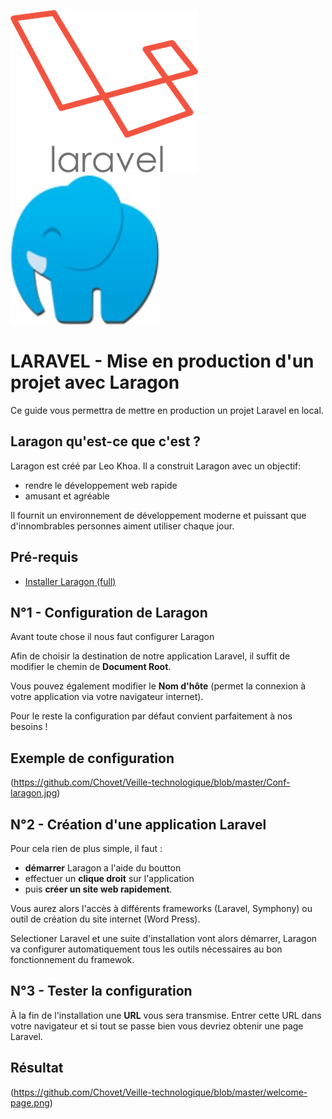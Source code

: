 ![logo-laravel](https://github.com/Chovet/Veille-technologique/blob/master/logo-laravel.png) ![laragon-logo](https://github.com/Chovet/Veille-technologique/blob/master/laragon-logo.jpg)

# LARAVEL - Mise en production d'un projet avec Laragon
Ce guide vous permettra de mettre en production un projet Laravel en local.

## Laragon qu'est-ce que c'est ?
Laragon est créé par Leo Khoa. Il a construit Laragon avec un objectif:
* rendre le développement web rapide
* amusant et agréable

Il fournit un environnement de développement moderne et puissant que d'innombrables personnes aiment utiliser chaque jour.

## Pré-requis
* [Installer Laragon (full)](https://laragon.org/download/)

## N°1 - Configuration de Laragon
Avant toute chose il nous faut configurer Laragon

Afin de choisir la destination de notre application Laravel, il suffit de modifier le chemin de **Document Root**.

Vous pouvez également modifier le **Nom d'hôte** (permet la connexion à votre application via votre navigateur internet).

Pour le reste la configuration par défaut convient parfaitement à nos besoins !

## Exemple de configuration
(https://github.com/Chovet/Veille-technologique/blob/master/Conf-laragon.jpg)

## N°2 - Création d'une application Laravel

Pour cela rien de plus simple, il faut :
* **démarrer** Laragon a l'aide du boutton
* effectuer un **clique droit** sur l'application
* puis **créer un site web rapidement**.

Vous aurez alors l'accès à différents frameworks (Laravel, Symphony) ou outil de création du site internet (Word Press).

Selectioner Laravel et une suite d'installation vont alors démarrer, Laragon va configurer automatiquement tous les outils nécessaires au bon fonctionnement du framewok.

## N°3 - Tester la configuration

À la fin de l'installation une **URL** vous sera transmise.
Entrer cette URL dans votre navigateur et si tout se passe bien vous devriez obtenir une page Laravel.

## Résultat
(https://github.com/Chovet/Veille-technologique/blob/master/welcome-page.png)
